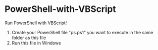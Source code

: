 # PowerShell-with-VBScript
Run PowerShell with VBScript!
1) Create your PowerShell file "ps.ps1" you want to execute in the same folder as this file
2) Run this file in Windows
